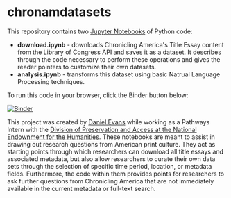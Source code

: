 # chronamdatasets
This repository contains two [Jupyter Notebooks](https://jupyter.org/) of Python code:

- **download.ipynb** - downloads Chronicling America's Title Essay content from the Library of Congress API and saves it as a dataset. It describes through the code necessary to perform these operations and gives the reader pointers to customize their own datasets.
- **analysis.ipynb** - transforms this dataset using basic Natrual Language Processing techniques.

To run this code in your browser, click the Binder button below:

[![Binder](https://mybinder.org/badge_logo.svg)](https://mybinder.org/v2/gh/danieljohnevans/chronamdatasets/HEAD)

This project was created by [Daniel Evans](https://github.com/danieljohnevans) while working as a Pathways Intern with the [Division of Preservation and Access at the National Endownment for the Humanities](https://www.neh.gov/divisions/preservation). These notebooks are meant to assist in drawing out research questions from American print culture. They act as starting points through which researchers can download all title essays and associated metadata, but also allow researchers to curate their own data sets through the selection of specific time period, location, or metadata fields. Furthermore, the code within them provides points for researchers to ask further questions from Chronicling America that are not immediately available in the current metadata or full-text search.
